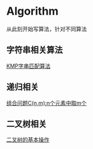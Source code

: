 # Algorithm
从此刻开始写算法，针对不同算法

## 字符串相关算法
[KMP字串匹配算法](https://github.com/DingProg/Algorithm/blob/master/%E5%AD%97%E7%AC%A6%E4%B8%B2%E7%AE%97%E6%B3%95/kmp.cpp)


## 递归相关
[组合问题C(n,m):n个元素中取m个](https://github.com/DingProg/Algorithm/blob/master/%E9%80%92%E5%BD%92%E7%AE%97%E6%B3%95/combine.cpp)

## 二叉树相关
[二叉树的基本操作](https://github.com/DingProg/Algorithm/blob/master/%E4%BA%8C%E5%8F%89%E6%A0%91/binary_tree.cpp)
